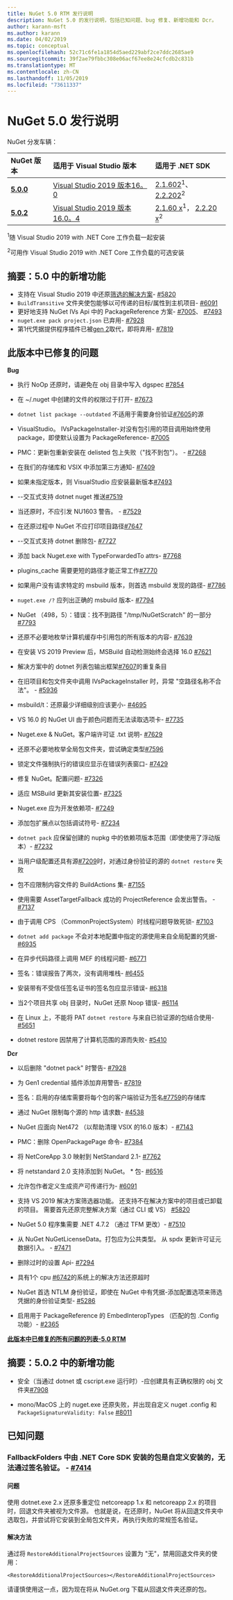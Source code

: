 ```yaml
---
title: NuGet 5.0 RTM 发行说明
description: NuGet 5.0 的发行说明，包括已知问题、bug 修复、新增功能和 Dcr。
author: karann-msft
ms.author: karann
ms.date: 04/02/2019
ms.topic: conceptual
ms.openlocfilehash: 52c71c6fe1a1854d5aed229abf2ce7ddc2685ae9
ms.sourcegitcommit: 39f2ae79fbbc308e06acf67ee8e24cfcdb2c831b
ms.translationtype: MT
ms.contentlocale: zh-CN
ms.lasthandoff: 11/05/2019
ms.locfileid: "73611337"
---
```

# <a name="nuget-50-release-notes"></a>NuGet 5.0 发行说明

NuGet 分发车辆：

| NuGet 版本 | 适用于 Visual Studio 版本| 适用于 .NET SDK|
|:---|:---|:---|
| [**5.0.0**](https://nuget.org/downloads) | [Visual Studio 2019 版本16。0](https://visualstudio.microsoft.com/downloads/) | [2.1.602](https://dotnet.microsoft.com/download/dotnet-core/2.1)<sup>1</sup>、 [2.2.202](https://dotnet.microsoft.com/download/dotnet-core/2.2)<sup>2</sup> |
| [**5.0.2**](https://nuget.org/downloads) | [Visual Studio 2019 版本16.0。4](https://visualstudio.microsoft.com/downloads/) | [2.1.60 x](https://dotnet.microsoft.com/download/dotnet-core/2.1)<sup>1</sup>， [2.2.20 x](https://dotnet.microsoft.com/download/dotnet-core/2.2)<sup>2</sup> |

<sup>1</sup>随 Visual Studio 2019 with .NET Core 工作负载一起安装 

<sup>2</sup>可用作 Visual Studio 2019 with .NET Core 工作负载的可选安装

## <a name="summary-whats-new-in-50"></a>摘要：5.0 中的新增功能

* 支持在 Visual Studio 2019 中还原[筛选的解决方案](https://docs.microsoft.com/visualstudio/ide/filtered-solutions?view=vs-2019)- [#5820](https://github.com/NuGet/Home/issues/5820)
* `BuildTransitive` 文件夹使包能够以可传递的目标/属性到主机项目- [#6091](https://github.com/NuGet/Home/issues/6091)
* 更好地支持 NuGet IVs Api 中的 PackageReference 方案- [#7005](https://github.com/NuGet/Home/issues/7005)、 [#7493](https://github.com/NuGet/Home/issues/7493)
* `nuget.exe pack project.json` 已弃用- [#7928](https://github.com/NuGet/Home/issues/7928)
* 第1代凭据提供程序插件已被[gen 2](https://aka.ms/nuget-cross-platform-authentication-plugin)取代，即将弃用- [#7819](https://github.com/NuGet/Home/issues/7819)

## <a name="issues-fixed-in-this-release"></a>此版本中已修复的问题

**Bug**

* 执行 NoOp 还原时，请避免在 obj 目录中写入 dgspec [#7854](https://github.com/NuGet/Home/issues/7854)

* 在 ~/.nuget 中创建的文件的权限过于打开- [#7673](https://github.com/NuGet/Home/issues/7673)

* `dotnet list package --outdated` 不适用于需要身份验证[#7605](https://github.com/NuGet/Home/issues/7605)的源

* VisualStudio。 IVsPackageInstaller-对没有包引用的项目调用始终使用 package，即使默认设置为 PackageReference- [#7005](https://github.com/NuGet/Home/issues/7005)

* PMC：更新包重新安装在 delisted 包上失败（"找不到包"）。 - [#7268](https://github.com/NuGet/Home/issues/7268)

* 在我们的存储库和 VSIX 中添加第三方通知- [#7409](https://github.com/NuGet/Home/issues/7409)

* 如果未指定版本，则 VisualStudio 应安装最新版本[#7493](https://github.com/NuGet/Home/issues/7493)

* --交互式支持 dotnet nuget 推送[#7519](https://github.com/NuGet/Home/issues/7519)

* 当还原时，不应引发 NU1603 警告。 - [#7529](https://github.com/NuGet/Home/issues/7529)

* 在还原过程中 NuGet 不应打印项目路径[#7647](https://github.com/NuGet/Home/issues/7647)

* --交互式支持 dotnet 删除包- [#7727](https://github.com/NuGet/Home/issues/7727)

* 添加 back Nuget.exe with TypeForwardedTo attrs- [#7768](https://github.com/NuGet/Home/issues/7768)

* plugins_cache 需要更短的路径才能正常工作[#7770](https://github.com/NuGet/Home/issues/7770)

* 如果用户没有请求特定的 msbuild 版本，则首选 msbuild 发现的路径- [#7786](https://github.com/NuGet/Home/issues/7786)

* `nuget.exe /?` 应列出正确的 msbuild 版本- [#7794](https://github.com/NuGet/Home/issues/7794)

* NuGet （498，5）：错误：找不到路径 "/tmp/NuGetScratch" 的一部分[#7793](https://github.com/NuGet/Home/issues/7793)

* 还原不必要地枚举计算机缓存中引用包的所有版本的内容- [#7639](https://github.com/NuGet/Home/issues/7639)

* 在安装 VS 2019 Preview 后，MSBuild 自动检测始终会选择 16.0 [#7621](https://github.com/NuGet/Home/issues/7621)

* 解决方案中的 dotnet 列表包输出框架[#7607](https://github.com/NuGet/Home/issues/7607)的重复条目

* 在旧项目和包文件夹中调用 IVsPackageInstaller 时，异常 "空路径名称不合法"。 - [#5936](https://github.com/NuGet/Home/issues/5936)

* msbuild/t：还原最少详细级别应该更小- [#4695](https://github.com/NuGet/Home/issues/4695)

* VS 16.0 的 NuGet UI 由于颜色问题而无法读取选项卡- [#7735](https://github.com/NuGet/Home/issues/7735)

* Nuget.exe & NuGet。客户端许可证 .txt 说明- [#7629](https://github.com/NuGet/Home/issues/7629)

* 还原不必要地枚举全局包文件夹，尝试确定类型[#7596](https://github.com/NuGet/Home/issues/7596)

* 锁定文件强制执行的错误应显示在错误列表窗口- [#7429](https://github.com/NuGet/Home/issues/7429)

* 修复 NuGet。配置问题- [#7326](https://github.com/NuGet/Home/issues/7326)

* 适应 MSBuild 更新其安装位置- [#7325](https://github.com/NuGet/Home/issues/7325)

* Nuget.exe 应为开发依赖项- [#7249](https://github.com/NuGet/Home/issues/7249)

* 添加包扩展点以包括调试符号- [#7234](https://github.com/NuGet/Home/issues/7234)

* `dotnet pack` 应保留创建的 nupkg 中的依赖项版本范围（即使使用了浮动版本）- [#7232](https://github.com/NuGet/Home/issues/7232)

* 当用户级配置还具有源[#7209](https://github.com/NuGet/Home/issues/7209)时，对通过身份验证的源的 `dotnet restore` 失败

* 包不应限制内容文件的 BuildActions 集- [#7155](https://github.com/NuGet/Home/issues/7155)

* 使用需要 AssetTargetFallback 成功的 ProjectReference 会发出警告。 - [#7137](https://github.com/NuGet/Home/issues/7137)

* 由于调用 CPS （CommonProjectSystem）时线程问题导致死锁- [#7103](https://github.com/NuGet/Home/issues/7103)

* `dotnet add package` 不会对本地配置中指定的源使用来自全局配置的凭据- [#6935](https://github.com/NuGet/Home/issues/6935)

* 在异步代码路径上调用 MEF 的线程问题- [#6771](https://github.com/NuGet/Home/issues/6771)

* 签名：错误报告了两次，没有调用堆栈- [#6455](https://github.com/NuGet/Home/issues/6455)

* 安装带有不受信任签名证书的签名包应显示错误- [#6318](https://github.com/NuGet/Home/issues/6318)

* 当2个项目共享 obj 目录时，NuGet 还原 Noop 错误- [#6114](https://github.com/NuGet/Home/issues/6114)

* 在 Linux 上，不能将 PAT `dotnet restore` 与来自已验证源的包结合使用- [#5651](https://github.com/NuGet/Home/issues/5651)

* dotnet restore 因禁用了计算机范围的源而失败- [#5410](https://github.com/NuGet/Home/issues/5410)

**Dcr**

* 以后删除 "dotnet pack" 时警告- [#7928](https://github.com/NuGet/Home/issues/7928)
 
* 为 Gen1 credential 插件添加弃用警告- [#7819](https://github.com/NuGet/Home/issues/7819)
 
* 签名：启用的存储库需要将每个包的客户端验证为签名[#7759](https://github.com/NuGet/Home/issues/7759)的存储库

* 通过 NuGet 限制每个源的 http 请求数- [#4538](https://github.com/NuGet/Home/issues/4538)

* NuGet 应面向 Net472 （以帮助清理 VSIX 的16.0 版本）- [#7143](https://github.com/NuGet/Home/issues/7143)

* PMC：删除 OpenPackagePage 命令- [#7384](https://github.com/NuGet/Home/issues/7384)

* 将 NetCoreApp 3.0 映射到 NetStandard 2.1- [#7762](https://github.com/NuGet/Home/issues/7762)

* 将 netstandard 2.0 支持添加到 NuGet。 * 包- [#6516](https://github.com/NuGet/Home/issues/6516)

* 允许包作者定义生成资产可传递行为- [#6091](https://github.com/NuGet/Home/issues/6091)

* 支持 VS 2019 解决方案筛选器功能。 还支持不在解决方案中的项目或已卸载的项目。 需要首先还原完整解决方案（通过 CLI 或 VS） [#5820](https://github.com/NuGet/Home/issues/5820)

* NuGet 5.0 程序集需要 .NET 4.7.2 （通过 TFM 更改）- [#7510](https://github.com/NuGet/Home/issues/7510)

* 从 NuGet NuGetLicenseData。打包应为公共类型。 从 spdx 更新许可证元数据引入。 - [#7471](https://github.com/NuGet/Home/issues/7471)

* 删除过时的设置 Api- [#7294](https://github.com/NuGet/Home/issues/7294)

* 具有1个 cpu [#6742](https://github.com/NuGet/Home/issues/6742)的系统上的解决方法还原超时

* NuGet 首选 NTLM 身份验证，即使在 NuGet 中有凭据-添加配置选项来筛选凭据的身份验证类型- [#5286](https://github.com/NuGet/Home/issues/5286)

* 启用用于 PackageReference 的 EmbedInteropTypes （匹配的包 .Config 功能）- [#2365](https://github.com/NuGet/Home/issues/2365)

**[此版本中已修复的所有问题的列表-5.0 RTM](https://github.com/NuGet/Home/milestone/84?closed=1)**

## <a name="summary-whats-new-in-502"></a>摘要：5.0.2 中的新增功能

* 安全（当通过 dotnet 或 cscript.exe 运行时）-应创建具有正确权限的 obj 文件夹[#7908](https://github.com/NuGet/Home/issues/7908)

* mono/MacOS 上的 nuget.exe 还原失败，并出现自定义 nuget .config 和 `PackageSignatureValidity: False` [#8011](https://github.com/NuGet/Home/issues/8011)


## <a name="known-issues"></a>已知问题

### <a name="packages-in-fallbackfolders-installed-by-net-core-sdk-are-custom-installed-and-fail-signature-validation---7414httpsgithubcomnugethomeissues7414"></a>FallbackFolders 中由 .NET Core SDK 安装的包是自定义安装的，无法通过签名验证。 - [#7414](https://github.com/NuGet/Home/issues/7414)
#### <a name="issue"></a>问题
使用 dotnet.exe 2.x 还原多重定位 netcoreapp 1.x 和 netcoreapp 2.x 的项目时，回退文件夹被视为文件源。 也就是说，在还原时，NuGet 将从回退文件夹中选取包，并尝试将它安装到全局包文件夹，再执行失败的常规签名验证。<br>
#### <a name="workaround"></a>解决方法
通过将 `RestoreAdditionalProjectSources` 设置为 "无"，禁用回退文件夹的使用：

`<RestoreAdditionalProjectSources></RestoreAdditionalProjectSources>`

请谨慎使用这一点，因为现在将从 NuGet.org 下载从回退文件夹还原的包。
